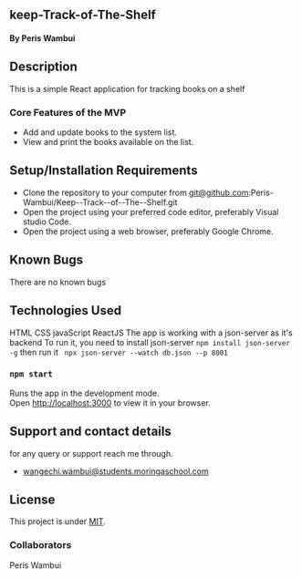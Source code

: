 ## keep-Track-of-The-Shelf
####  By Peris Wambui
## Description
This is a simple React application for tracking books on a shelf
### Core Features of the MVP
- Add and update books to the system list.
- View and print the books available on the list.
## Setup/Installation Requirements
* Clone the repository to your computer from 
       git@github.com:Peris-Wambui/Keep--Track--of--The--Shelf.git
* Open the project using your preferred code editor, preferably Visual studio Code.
* Open the project using a web browser, preferably Google Chrome.
## Known Bugs
There are no known bugs
## Technologies Used
HTML 
CSS
javaScript
ReactJS
The app is working with a json-server as it's backend
To run it, you need to install json-server
```npm install json-server -g```
then run it 
``` npx json-server --watch db.json --p 8001```

### `npm start`

Runs the app in the development mode.\
Open [http://localhost:3000](http://localhost:3000) to view it in your browser.

## Support and contact details
for any query or support reach me through.
* wangechi.wambui@students.moringaschool.com
## License
This project is under [MIT](LICENSE).
### Collaborators
Peris Wambui